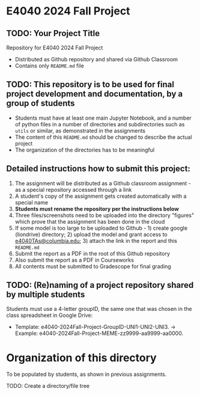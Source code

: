 # E4040 2024 Fall Project
## TODO: Your Project Title

Repository for E4040 2024 Fall Project
  - Distributed as Github repository and shared via Github Classroom
  - Contains only `README.md` file

## TODO: This repository is to be used for final project development and documentation, by a group of students
  - Students must have at least one main Jupyter Notebook, and a number of python files in a number of directories and subdirectories such as `utils` or similar, as demonstrated in the assignments
  - The content of this `README.md` should be changed to describe the actual project
  - The organization of the directories has to be meaningful

## Detailed instructions how to submit this project:
1. The assignment will be distributed as a Github classroom assignment - as a special repository accessed through a link
2. A student's copy of the assignment gets created automatically with a special name
3. **Students must rename the repository per the instructions below**
5. Three files/screenshots need to be uploaded into the directory "figures" which prove that the assignment has been done in the cloud
6. If some model is too large to be uploaded to Github - 1) create google (liondrive) directory; 2) upload the model and grant access to e4040TAs@columbia.edu; 3) attach the link in the report and this `README.md`
7. Submit the report as a PDF in the root of this Github repository
8. Also submit the report as a PDF in Courseworks
9. All contents must be submitted to Gradescope for final grading

## TODO: (Re)naming of a project repository shared by multiple students
Students must use a 4-letter groupID, the same one that was chosen in the class spreadsheet in Google Drive: 
* Template: e4040-2024Fall-Project-GroupID-UNI1-UNI2-UNI3. -> Example: e4040-2024Fall-Project-MEME-zz9999-aa9999-aa0000.

# Organization of this directory
To be populated by students, as shown in previous assignments.

TODO: Create a directory/file tree
```

```

